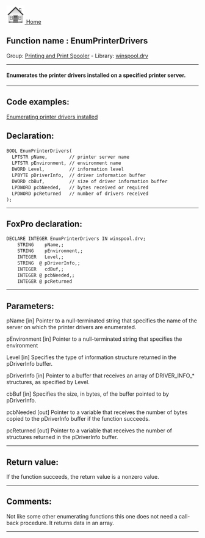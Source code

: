 [<img src="../../images/home.png"> Home ](https://github.com/VFPX/Win32API)  

## Function name : EnumPrinterDrivers
Group: [Printing and Print Spooler](../../functions_group.md#Printing_and_Print_Spooler)  -  Library: [winspool.drv](../../../libraries.md#winspool.drv)  
***  


#### Enumerates the printer drivers installed on a specified printer server.
***  


## Code examples:
[Enumerating printer drivers installed](../../samples/sample_082.md)  

## Declaration:
```foxpro  
BOOL EnumPrinterDrivers(
  LPTSTR pName,        // printer server name
  LPTSTR pEnvironment, // environment name
  DWORD Level,         // information level
  LPBYTE pDriverInfo,  // driver information buffer
  DWORD cbBuf,         // size of driver information buffer
  LPDWORD pcbNeeded,   // bytes received or required
  LPDWORD pcReturned   // number of drivers received
);  
```  
***  


## FoxPro declaration:
```foxpro  
DECLARE INTEGER EnumPrinterDrivers IN winspool.drv;
	STRING    pName,;
	STRING    pEnvironment,;
	INTEGER   Level,;
	STRING  @ pDriverInfo,;
	INTEGER   cdBuf,;
	INTEGER @ pcbNeeded,;
	INTEGER @ pcReturned  
```  
***  


## Parameters:
pName 
[in] Pointer to a null-terminated string that specifies the name of the server on which the printer drivers are enumerated. 

pEnvironment 
[in] Pointer to a null-terminated string that specifies the environment 

Level 
[in] Specifies the type of information structure returned in the pDriverInfo buffer. 

pDriverInfo 
[in] Pointer to a buffer that receives an array of DRIVER_INFO_* structures, as specified by Level. 

cbBuf 
[in] Specifies the size, in bytes, of the buffer pointed to by pDriverInfo. 

pcbNeeded 
[out] Pointer to a variable that receives the number of bytes copied to the pDriverInfo buffer if the function succeeds. 

pcReturned 
[out] Pointer to a variable that receives the number of structures returned in the pDriverInfo buffer. 
  
***  


## Return value:
If the function succeeds, the return value is a nonzero value.  
***  


## Comments:
Not like some other enumerating functions this one does not need a call-back procedure. It returns data in an array.  
  
***  

